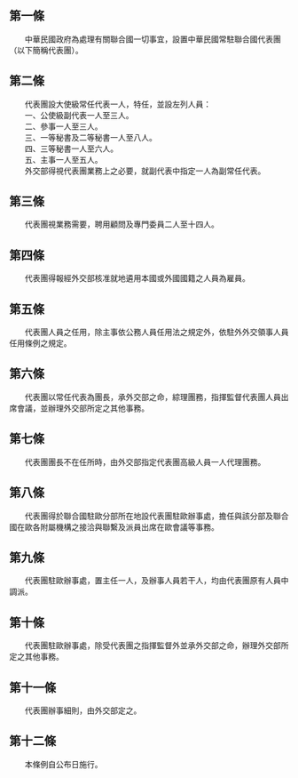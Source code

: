 第一條 
-------
　　中華民國政府為處理有關聯合國一切事宜，設置中華民國常駐聯合國代表團（以下簡稱代表團）。  


第二條 
-------
　　代表團設大使級常任代表一人，特任，並設左列人員：  
　　一、公使級副代表一人至三人。  
　　二、參事一人至三人。  
　　三、一等秘書及二等秘書一人至八人。  
　　四、三等秘書一人至六人。  
　　五、主事一人至五人。  
　　外交部得視代表團業務上之必要，就副代表中指定一人為副常任代表。  


第三條 
-------
　　代表團視業務需要，聘用顧問及專門委員二人至十四人。  


第四條 
-------
　　代表團得報經外交部核准就地遴用本國或外國國籍之人員為雇員。  


第五條 
-------
　　代表團人員之任用，除主事依公務人員任用法之規定外，依駐外外交領事人員任用條例之規定。  


第六條 
-------
　　代表團以常任代表為團長，承外交部之命，綜理團務，指揮監督代表團人員出席會議，並辦理外交部所定之其他事務。  


第七條 
-------
　　代表團團長不在任所時，由外交部指定代表團高級人員一人代理團務。  


第八條 
-------
　　代表團得於聯合國駐歐分部所在地設代表團駐歐辦事處，擔任與該分部及聯合國在歐各附屬機構之接洽與聯繫及派員出席在歐會議等事務。  


第九條 
-------
　　代表團駐歐辦事處，置主任一人，及辦事人員若干人，均由代表團原有人員中調派。  


第十條 
-------
　　代表團駐歐辦事處，除受代表團之指揮監督外並承外交部之命，辦理外交部所定之其他事務。  


第十一條 
---------
　　代表團辦事細則，由外交部定之。  


第十二條 
---------
　　本條例自公布日施行。